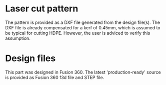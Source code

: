 # Laser cut pattern
The pattern is provided as a DXF file generated from the design file(s). The DXF file is already compensated for a kerf of 0.45mm, which is assumed to be typical for cutting HDPE. However, the user is adviced to verify this assumption. 

# Design files
This part was designed in Fusion 360. The latest 'production-ready' source is provided as Fusion 360 f3d file and STEP file. 